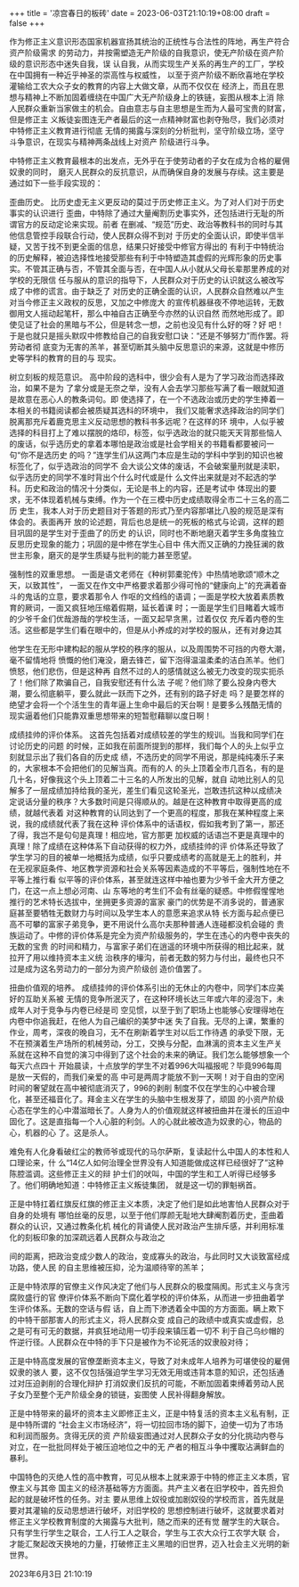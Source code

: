 +++
title = '凉宫春日的板砖' 
date = 2023-06-03T21:10:19+08:00 
draft = false 
+++

作为修正主义意识形态国家机器宣扬其统治的正统性与合法性的阵地，再生产符合资产阶级需求 的劳动力，并按需塑造无产阶级的自我意识，使无产阶级在资产阶级的意识形态中迷失自我，误 认自我，从而实现生产关系的再生产的工厂，学校在中国拥有一种近乎神圣的崇高性与权威性， 以至于资产阶级不断欣喜地在学校灌输给工农大众子女的教育的内容上大做文章，从而不仅仅在 经济上，而且在思想与精神上不断加固着缠绕在中国广大无产阶级身上的铁链，妄图从根本上消 除人民群众重新当家做主的机会。自由意志与自主思想是生而为人最可宝贵的财富，但是修正主 义叛徒妄图连无产者最后的这一点精神财富也剥夺殆尽，我们必须对中特修正主义教育进行彻底 无情的揭露与深刻的分析批判，坚守阶级立场，坚守斗争意识，在现实与精神两条战线上对资产 阶级进行斗争。 

中特修正主义教育最根本的出发点，无外乎在于使劳动者的子女在成为合格的雇佣奴隶的同时， 磨灭人民群众的反抗意识，从而确保自身的发展与存续。这主要是通过如下一些手段实现的： 

歪曲历史。 比历史虚无主义更反动的莫过于历史修正主义。为了对人们对于历史事实的认识进行 歪曲，中特除了通过大量阉割历史事实外，还包括进行无耻的所谓官方的反动定论来实现。前者 在删减、“规范”历史、政治等教科书的同时与其他信息管控手段联合行动，使人民群众得不到对 于历史的全面认识，即使半信半疑，又苦于找不到更全面的信息，结果只好接受中修官方得出的 有利于中特统治的历史解释，被迫选择性地接受那些有利于中特塑造其虚假的光辉形象的历史事 实。不管其正确与否，不管其全面与否，在中国人从小就从父母长辈那里养成的对学校的无限信 任与服从的意识的指导下，人民群众对于历史的认识就这么被改写成了中修的谎言。由于缺乏了 对历史的正确全面的认识，人民群众自然难以产生对当今修正主义政权的反思，又加之中修庞大 的宣传机器昼夜不停地运转，无数御用文人摇动起笔杆，那么中袖自古正确至今亦然的认识自然 而然地形成了。即使见证了社会的黑暗与不公，但是转念一想，之前也没见有什么好的呀？好 
吧！于是也就只是摇头默叹中修教给自己的自我安慰口诀：“还是不够努力”而作罢。将劳动者彻 底变为无害的羔羊，甚至切断其头脑中反思意识的来源，这就是中修历史等学科的教育的目的与 现实。 

树立刻板的规范意识。 高中阶段的选科中，很少会有人是为了学习政治而选择政治，如果不是为 了拿分或是无奈之举，没有人会去学习那些写满了看一眼就知道是故意在恶心人的教条词句。即 使选择了，在一个不选政治或历史的学生捧着一本相关的书籍阅读都会被质疑其选科的环境中， 我们又能奢求选择政治的同学们脱离那充斥着鹿克思主义反动思想的教科书多远呢？在这样的环 境中，人似乎被选择的科目打上了难以摆脱的烙印，标签，似乎选政治的就只能天天背那些恼人 的废话，似乎选历史的拿着本哪怕是政治或是社会学相关的书籍看都要被问一句“你不是选历史 
的吗？”连学生们从这两门本应是生动的学科中学到的知识也被标签化了，似乎选政治的同学不 
会大谈公文体的废话，不会破案量刑就是渎职，似乎选历史的同学不准时背出个什么时代或是什 么文件出来就是对不起选的学科。历史和政治的情况十分类似，无论是书上的内容，还是考试中 体现出的要求，无不体现着机械与束缚。作为一个在三模中历史成绩取得全市二十三名的高二历 史生，我本人对于历史题目对于答题的形式乃至内容那堪比八股的规范是深有体会的。表面再开 放的论述题，背后也总是统一的死板的格式与论调，这样的题目巩固的是学生对于歪曲了的历史 的认识，同时也不断地磨灭着学生多角度独立反思历史现象的能力；巩固的是中修在学生心目中 伟大而又正确的力挽狂澜的救世主形象，磨灭的是学生质疑与批判的能力甚至愿望。 

强制性的双重思想。 一面是语文老师在《种树郭橐驼传》中热情地歌颂“顺木之天，以致其性”， 一面又在作文中严格要求着那少得可怜的“健康向上”的充满着奋斗的鬼话的立意，要求着那令人 作呕的文绉绉的语调；一面是学校大放着素质教育的厥词，一面又疯狂地压缩着假期，延长着课 时；一面是学生们目睹着大城市的少爷千金们优哉游哉的学校生活，一面又起早贪黑，过着仅仅 充斥着内卷的生活。这些都是学生们看在眼中的，但是从小养成的对学校的服从，还有对身边其 
 
他学生在无形中建构起的服从学校的秩序的服从，以及周围势不可挡的内卷大潮，毫不留情地将 愤慨的他们淹没，磨去锋芒，留下泡得温温柔柔的洁白羔羊。他们愤怒，他们悲伤，但是这种再 自然不过的人的感情就这么被无力改变的现实扼杀了！他们除了欺骗自己，自我安慰还有什么法 子呢？他们除了要么投身内卷大潮，要么彻底躺平，要么就此一跃而下之外，还有别的路子好走 吗？是要怎样的绝望才会将一个个活生生的青年逼上生命中最后的天台啊！是要多么残酷无情的 现实逼着他们只能靠双重思想带来的短暂慰藉聊以度日啊！ 

成绩挂帅的评价体系。 这首先包括着对成绩较差的学生的规训。当我和同学们在讨论历史的问题 的时候，正如我在前面所提到的那样，我们每个人的头上似乎立刻就显示出了我们各自的历史成 绩，不选历史的同学不用说，那是纯纯凑乐子来的，大家根本不会把他们的见解当真。而有的人 的头上顶着全市几百名，有的是几十名，好像我这个头上顶着二十三名的人所发出的见解，就自 动地比别人的见解多了一层成绩加持给我的圣光，差生们看见这轮圣光，岂敢违抗这种以成绩决 定说话分量的秩序？大多数时间是只得顺从的。越是在这种教育中取得更高的成绩，就越代表着 对这种教育的认同达到了一个更高的程度，那我在某种程度上来说，我的成绩就代表了我在这种 评价体系中的话语权，假如我考到了第一，那还了得，我岂不是句句是真理！相应地，官方那更 加权威的话语岂不更是真理中的真理！除了成绩在这种体系下自动获得的权力外，成绩挂帅的评 价体系还导致了学生学习的目的被单一地概括为成绩，似乎只要成绩考的高就是无上的胜利，并 在无视家庭条件、地区教学资源和社会关系等因素造成的不平等后，强制性地在不平等上推行看 似平等的评价体系，甚至就连这样中袖也要为少爷千金大开方便之门，在这一点上想必河南、山 东等地的考生们不会有丝毫的疑惑。中修假惺惺地推行的艺术特长选拔中，坐拥更多资源的富家 豪门的优势是不消多说的，普通家庭甚至要牺牲无数财力与时间以及学生本人的意愿来追求从特 长方面与起点便已高不可攀的富家子弟竞争，更不用说什么高尔夫那种普通人连碰都没机会碰的 贵族运动了。中修的评价体系是完全为资产阶级服务的，学生在违心的内卷中丧失的无数的宝贵 的时间和精力，与富家子弟们在逍遥的环境中所获得的相比起来，就拉开了用以维持资本主义统 治秩序的壕沟，前者无数的努力与付出，最终也只不过是成为这名劳动力的一部分为资产阶级创 造价值罢了。 

扭曲价值观的培养。 成绩挂帅的评价体系引出的无休止的内卷中，同学们本应美好的互助关系被 无情的竞争所泯灭了，在这种环境长达三年或六年的浸泡下，未成年人对于竞争与内卷已经是司 空见惯，以至于到了职场上也能够心安理得地在内卷中你追我赶，在他人为自己编织的美梦中迷 失了自我。无尽的上课，繁重的作业，周考，深夜的晚自习，无不在刷新着学生对以后工作待遇 的承受下限，无不在预演着生产场所的机械劳动，分工，交换与分配，血淋漓的资本主义生产关 系就在这种不自觉的演习中得到了这个社会的未来的确证。我们怎么能够想象一个每天六点四十 开始晨读，十点放学的学生不对着996大叫福报呢？毕竟996每周是放一天假的，而我们亲爱的高 中可是两周才能放不到一天啊！对于自由的空闲时间的奢望就在高中被彻底消灭了，996的剥削 
制度不仅在学生的心中被合理化，甚至还福音化了。拜金主义在学生的头脑中生根发芽了，顽固 的小资产阶级心态在学生的心中潜滋暗长了。人身为人的价值观就这样被扭曲并在漫长的压迫中 固化了。这是直指每一个人心脏的利剑。人的心就此被改造为奴隶的心，物品的心，机器的心 
了。这是杀人。 

难免有人化身看破红尘的教师爷或现代的马尔萨斯，复读起什么中国人的本性和人口理论来，什 么“14亿人如何治理全世界没有人知道能做成这样已经很好了”这种陈腔滥调。这些修正主义的辩 护士们的吠叫，中国的学生和工人听得已经够多了。他们明确地知道：中特修正主义叛徒集团， 就是这一切的罪魁祸首。 

正是中特扛着红旗反红旗的修正主义本质，决定了他们是如此地害怕人民群众对于自身的处境有 哪怕丝毫的反思，以至于他们厚颜无耻地大肆阉割着历史，歪曲着群众的认识，又通过教条化机 械化的背诵使人民对政治产生排斥感，并利用标准化的刻板印象的加深疏远着人民群众与政治之 
 
间的距离，把政治变成少数人的政治，变成寡头的政治，与此同时又大谈致富经成功路，使人民 的自主思维被压抑，沦为温顺待宰的羔羊； 

正是中特浓厚的官僚主义作风决定了他们与人民群众的极度隔阂。形式主义与贪污腐败盛行的官 僚评价体系不断向下腐化着学校的评价体系，从而进一步扭曲着学生评价体系。无数的空话与假 话，自上而下渗透着全中国的方方面面。瞒上欺下的中特干部那害人的形式主义，将人民群众变 成自己的政绩中或真实或虚假，总之是可有可无的数据，并疯狂地动用一切手段来镇压着一切不 利于自己乌纱帽的忤逆行径。人民群众在中特的手下只是被作为不论死活的奴隶般对待； 

正是中特高度发展的官僚垄断资本主义，导致了对未成年人培养为可堪使役的雇佣奴隶的骇人 要，这不仅包括强迫学生学习无效无用或违背本意的知识，还包括通过对压迫剥削的合理化辩护 打消奴隶们反抗的可能，不断加固着束缚着劳动人民子女乃至整个无产阶级全身的锁链，妄图使 人民补得翻身解放。 

正是中特带来的最坏的资本主义即修正主义，正是中特复活的资本主义私有制，正是中特所谓的 
“社会主义市场经济”，将一切拉回市场的脚下，迫使一切为了市场和利润而服务。贪得无厌的资 产阶级妄图通过对人民群众子女的分化挑动内卷与对立，在一批批同样处于被压迫地位之中的无 产者的相互斗争中攫取沾满鲜血的暴利。 

中国特色的灭绝人性的高中教育，可见从根本上就来源于中特的修正主义本质，官僚主义与其帝 国主义的经济基础等方方面面。共产主义者在旧学校中，首先担负起的就是破坏性的任务。对主 要从思维上奴役或加剧奴役的学校而言，首先就是要对其灌输的反动思想进行破坏，对旧学校的 思想控制进行破坏，这就要求着对修正主义学校教育制度的大揭露与大批判，随之而来的还有觉 醒学生的大联合。只有学生行学生之联合，工人行工人之联合，学生与工农大众行工农学大联 合，才能汇聚起改天换地的力量，打破修正主义黑暗的旧世界，迈入社会主义光明的新世界。 

2023年6月3日 21:10:19
